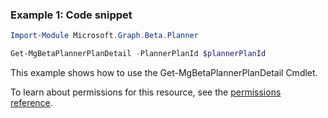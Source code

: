 ### Example 1: Code snippet

```powershellImport-Module Microsoft.Graph.Beta.Planner

Get-MgBetaPlannerPlanDetail -PlannerPlanId $plannerPlanId
```
This example shows how to use the Get-MgBetaPlannerPlanDetail Cmdlet.
To learn about permissions for this resource, see the [permissions reference](/graph/permissions-reference).

